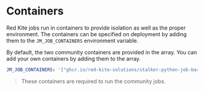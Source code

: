 # Containers

Red Kite jobs run in containers to provide isolation as well as the proper environment. The containers can be specified on deployment by adding them to the `JM_JOB_CONTAINERS` environment variable.

By default, the two community containers are provided in the array. You can add your own containers by adding them to the array.

```yaml
JM_JOB_CONTAINERS: '["ghcr.io/red-kite-solutions/stalker-python-job-base:1", "ghcr.io/red-kite-solutions/stalker-nuclei-job-base:1"]'
```

> These containers are required to run the community jobs.
